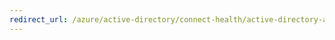 ```yaml
---
redirect_url: /azure/active-directory/connect-health/active-directory-aadconnect-health-version-history
---
```


